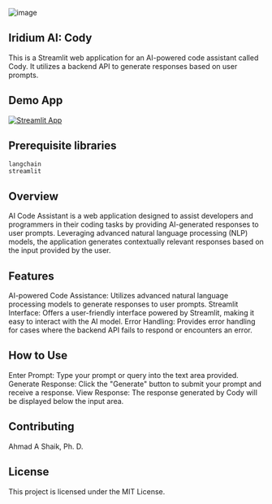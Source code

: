 
![image](https://github.com/ahmadalis2016/Iridium-AI-Image-Analysis/assets/130319416/3590b637-b72a-4a41-86ba-a556e9c22016) 

## Iridium AI: Cody

This is a Streamlit web application for an AI-powered code assistant called Cody. It utilizes a backend API to generate responses based on user prompts.

## Demo App

[![Streamlit App](https://static.streamlit.io/badges/streamlit_badge_black_white.svg)](https://iridium-ai-cody.streamlit.app/)

## Prerequisite libraries

```
langchain
streamlit
```

## Overview

AI Code Assistant is a web application designed to assist developers and programmers in their coding tasks by providing AI-generated responses to user prompts. Leveraging advanced natural language processing (NLP) models, the application generates contextually relevant responses based on the input provided by the user.

## Features
AI-powered Code Assistance: Utilizes advanced natural language processing models to generate responses to user prompts.
Streamlit Interface: Offers a user-friendly interface powered by Streamlit, making it easy to interact with the AI model.
Error Handling: Provides error handling for cases where the backend API fails to respond or encounters an error.


## How to Use
Enter Prompt: Type your prompt or query into the text area provided.
Generate Response: Click the "Generate" button to submit your prompt and receive a response.
View Response: The response generated by Cody will be displayed below the input area.


## Contributing
Ahmad A Shaik, Ph. D.
 
## License
This project is licensed under the MIT License. 
